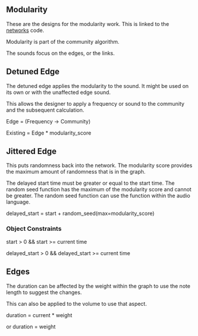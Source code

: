 ## Modularity

These are the designs for the modularity work. This is linked to the [networks](networks.md) code. 

Modularity is part of the community algorithm. 

The sounds focus on the edges, or the links. 

## Detuned Edge

The detuned edge applies the modularity to the sound. It might be used on its own or with the unaffected edge sound. 

This allows the designer to apply a frequency or sound to the community and the subsequent calculation. 

Edge = (Frequency -> Community)

Existing = Edge * modularity_score


## Jittered Edge

This puts randomness back into the network. The modularity score provides the maximum amount of randomness that is in the graph. 

The delayed start time must be greater or equal to the start time. The random seed function has the maximum of the modularity score and cannot be greater. The random seed function can use the function within the audio language. 

delayed_start = start + random_seed(max=modularity_score)

### Object Constraints 

start > 0 && start >= current time

delayed_start > 0 && delayed_start >= current time

## Edges

The duration can be affected by the weight within the graph to use the note length to suggest the changes. 

This can also be applied to the volume to use that aspect. 

duration = current * weight

or 
duration = weight